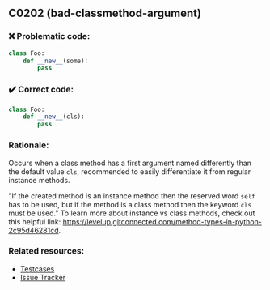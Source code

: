 ## C0202 (bad-classmethod-argument)

### :x: Problematic code:

```python
class Foo:
    def __new__(some):
        pass
```

### :heavy_check_mark: Correct code:

```python
class Foo:
    def __new__(cls):
        pass
```

### Rationale:

Occurs when a class method has a first argument named differently than the
default value `cls`, recommended to easily differentiate it from regular instance methods.

"If the created method is an instance method then the reserved word `self` has to be used, but if the method is a class method then the keyword `cls` must be used."
To learn more about instance vs class methods, check out this helpful link: https://levelup.gitconnected.com/method-types-in-python-2c95d46281cd.



### Related resources:

- [Testcases](https://github.com/PyCQA/pylint/blob/master/tests/input/func_first_arg.py)
- [Issue Tracker](https://github.com/PyCQA/pylint/issues?q=is%3Aissue+%22bad-classmethod-argument%22+OR+%22C0202%22)
